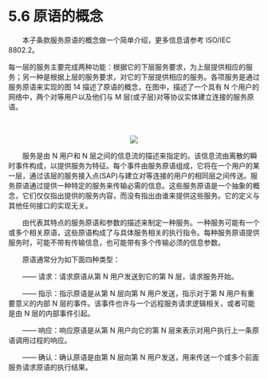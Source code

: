 # 5.6 原语的概念
　　本子条款服务原语的概念做一个简单介绍，更多信息请参考 ISO/IEC 8802.2。 

  每一层的服务主要完成两种功能：根据它的下层服务要求，为上层提供相应的服务；另一种是根据上层的服务要求，对它的下层提供相应的服务。各项服务是通过服务原语来实现的图 14 描述了原语的概念，在图中，描述了一个具有 N 个用户的网络中，两个对等用户以及他们与 M 层(或子层)对等协议实体建立连接的服务原语。 
  
　　<center><img src="http://img.blog.csdn.net/20160529210347073"/></center>
  
　　服务是由 N 用户和 N 层之间的信息流的描述来指定的。该信息流由离散的瞬时事件构成，以提供服务为特征。每个事件由服务原语组成，它将在一个用户的某一层，通过该层的服务接入点(SAP)与建立对等连接的用户的相同层之间传送。服务原语通过提供一种特定的服务来传输必需的信息。这些服务原语是一个抽象的概念，它们仅仅指出提供的服务内容，而没有指出由谁来提供这些服务。它的定义与其他任何接口的实现无关。 

　　由代表其特点的服务原语和参数的描述来制定一种服务。一种服务可能有一个或多个相关原语，这些原语构成了与具体服务相关的执行指令。每种服务原语提供服务时，可能不带有传输信息，也可能带有多个传输必须的信息参数。 

　　原语通常分为如下面四种类型： 

　　—— 请求：请求原语从第 N 用户发送到它的第 N 层，请求服务开始。
  
　　—— 指示：指示原语是从第 N 层向第 N 用户发送，指示对于第 N 用户有重要意义的内部 N 层的事件。该事件也许与一个远程服务请求逻辑相关，或者可能是由 N 层的内部事件引起。
  
　　—— 响应：响应原语是从第 N 用户向它的第 N 层来表示对用户执行上一条原语调用过程的响应。
  
　　—— 确认：确认原语是由第 N 层向第 N 用户发送，用来传送一个或多个前面服务请求原语的执行结果。
